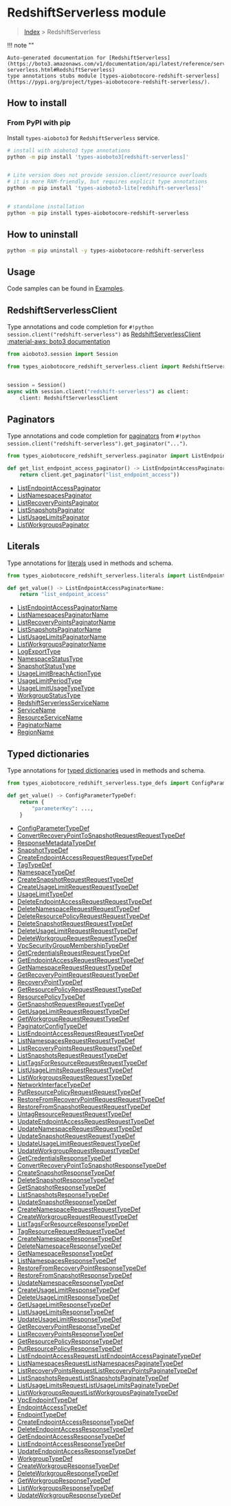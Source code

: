 # RedshiftServerless module

> [Index](../README.md) > RedshiftServerless


!!! note ""

    Auto-generated documentation for [RedshiftServerless](https://boto3.amazonaws.com/v1/documentation/api/latest/reference/services/redshift-serverless.html#RedshiftServerless)
    type annotations stubs module [types-aiobotocore-redshift-serverless](https://pypi.org/project/types-aiobotocore-redshift-serverless/).

## How to install



### From PyPI with pip

Install `types-aioboto3` for `RedshiftServerless` service.

```bash
# install with aioboto3 type annotations
python -m pip install 'types-aioboto3[redshift-serverless]'


# Lite version does not provide session.client/resource overloads
# it is more RAM-friendly, but requires explicit type annotations
python -m pip install 'types-aioboto3-lite[redshift-serverless]'


# standalone installation
python -m pip install types-aiobotocore-redshift-serverless
```



## How to uninstall

```bash
python -m pip uninstall -y types-aiobotocore-redshift-serverless
```

## Usage

Code samples can be found in [Examples](./usage.md).

## RedshiftServerlessClient

Type annotations and code completion for  `#!python session.client("redshift-serverless")` as [RedshiftServerlessClient](./client.md)
[:material-aws: boto3 documentation](https://boto3.amazonaws.com/v1/documentation/api/latest/reference/services/redshift-serverless.html#RedshiftServerless.Client)

```python title="Usage example"
from aioboto3.session import Session

from types_aiobotocore_redshift_serverless.client import RedshiftServerlessClient


session = Session()
async with session.client("redshift-serverless") as client:
    client: RedshiftServerlessClient
```


## Paginators

Type annotations and code completion for
[paginators](./paginators.md)
from `#!python session.client("redshift-serverless").get_paginator("...")`.

```python title="Usage example"
from types_aiobotocore_redshift_serverless.paginator import ListEndpointAccessPaginator

def get_list_endpoint_access_paginator() -> ListEndpointAccessPaginator:
    return client.get_paginator("list_endpoint_access"))
```

- [ListEndpointAccessPaginator](./paginators.md#listendpointaccesspaginator)
- [ListNamespacesPaginator](./paginators.md#listnamespacespaginator)
- [ListRecoveryPointsPaginator](./paginators.md#listrecoverypointspaginator)
- [ListSnapshotsPaginator](./paginators.md#listsnapshotspaginator)
- [ListUsageLimitsPaginator](./paginators.md#listusagelimitspaginator)
- [ListWorkgroupsPaginator](./paginators.md#listworkgroupspaginator)








## Literals

Type annotations for [literals](./literals.md) used in methods and schema.

```python title="Usage example"
from types_aiobotocore_redshift_serverless.literals import ListEndpointAccessPaginatorName

def get_value() -> ListEndpointAccessPaginatorName:
    return "list_endpoint_access"
```

- [ListEndpointAccessPaginatorName](./literals.md#listendpointaccesspaginatorname)
- [ListNamespacesPaginatorName](./literals.md#listnamespacespaginatorname)
- [ListRecoveryPointsPaginatorName](./literals.md#listrecoverypointspaginatorname)
- [ListSnapshotsPaginatorName](./literals.md#listsnapshotspaginatorname)
- [ListUsageLimitsPaginatorName](./literals.md#listusagelimitspaginatorname)
- [ListWorkgroupsPaginatorName](./literals.md#listworkgroupspaginatorname)
- [LogExportType](./literals.md#logexporttype)
- [NamespaceStatusType](./literals.md#namespacestatustype)
- [SnapshotStatusType](./literals.md#snapshotstatustype)
- [UsageLimitBreachActionType](./literals.md#usagelimitbreachactiontype)
- [UsageLimitPeriodType](./literals.md#usagelimitperiodtype)
- [UsageLimitUsageTypeType](./literals.md#usagelimitusagetypetype)
- [WorkgroupStatusType](./literals.md#workgroupstatustype)
- [RedshiftServerlessServiceName](./literals.md#redshiftserverlessservicename)
- [ServiceName](./literals.md#servicename)
- [ResourceServiceName](./literals.md#resourceservicename)
- [PaginatorName](./literals.md#paginatorname)
- [RegionName](./literals.md#regionname)




## Typed dictionaries

Type annotations for [typed dictionaries](./type_defs.md) used in methods and schema.

```python title="Usage example"
from types_aiobotocore_redshift_serverless.type_defs import ConfigParameterTypeDef

def get_value() -> ConfigParameterTypeDef:
    return {
        "parameterKey": ...,
    }
```

- [ConfigParameterTypeDef](./type_defs.md#configparametertypedef)
- [ConvertRecoveryPointToSnapshotRequestRequestTypeDef](./type_defs.md#convertrecoverypointtosnapshotrequestrequesttypedef)
- [ResponseMetadataTypeDef](./type_defs.md#responsemetadatatypedef)
- [SnapshotTypeDef](./type_defs.md#snapshottypedef)
- [CreateEndpointAccessRequestRequestTypeDef](./type_defs.md#createendpointaccessrequestrequesttypedef)
- [TagTypeDef](./type_defs.md#tagtypedef)
- [NamespaceTypeDef](./type_defs.md#namespacetypedef)
- [CreateSnapshotRequestRequestTypeDef](./type_defs.md#createsnapshotrequestrequesttypedef)
- [CreateUsageLimitRequestRequestTypeDef](./type_defs.md#createusagelimitrequestrequesttypedef)
- [UsageLimitTypeDef](./type_defs.md#usagelimittypedef)
- [DeleteEndpointAccessRequestRequestTypeDef](./type_defs.md#deleteendpointaccessrequestrequesttypedef)
- [DeleteNamespaceRequestRequestTypeDef](./type_defs.md#deletenamespacerequestrequesttypedef)
- [DeleteResourcePolicyRequestRequestTypeDef](./type_defs.md#deleteresourcepolicyrequestrequesttypedef)
- [DeleteSnapshotRequestRequestTypeDef](./type_defs.md#deletesnapshotrequestrequesttypedef)
- [DeleteUsageLimitRequestRequestTypeDef](./type_defs.md#deleteusagelimitrequestrequesttypedef)
- [DeleteWorkgroupRequestRequestTypeDef](./type_defs.md#deleteworkgrouprequestrequesttypedef)
- [VpcSecurityGroupMembershipTypeDef](./type_defs.md#vpcsecuritygroupmembershiptypedef)
- [GetCredentialsRequestRequestTypeDef](./type_defs.md#getcredentialsrequestrequesttypedef)
- [GetEndpointAccessRequestRequestTypeDef](./type_defs.md#getendpointaccessrequestrequesttypedef)
- [GetNamespaceRequestRequestTypeDef](./type_defs.md#getnamespacerequestrequesttypedef)
- [GetRecoveryPointRequestRequestTypeDef](./type_defs.md#getrecoverypointrequestrequesttypedef)
- [RecoveryPointTypeDef](./type_defs.md#recoverypointtypedef)
- [GetResourcePolicyRequestRequestTypeDef](./type_defs.md#getresourcepolicyrequestrequesttypedef)
- [ResourcePolicyTypeDef](./type_defs.md#resourcepolicytypedef)
- [GetSnapshotRequestRequestTypeDef](./type_defs.md#getsnapshotrequestrequesttypedef)
- [GetUsageLimitRequestRequestTypeDef](./type_defs.md#getusagelimitrequestrequesttypedef)
- [GetWorkgroupRequestRequestTypeDef](./type_defs.md#getworkgrouprequestrequesttypedef)
- [PaginatorConfigTypeDef](./type_defs.md#paginatorconfigtypedef)
- [ListEndpointAccessRequestRequestTypeDef](./type_defs.md#listendpointaccessrequestrequesttypedef)
- [ListNamespacesRequestRequestTypeDef](./type_defs.md#listnamespacesrequestrequesttypedef)
- [ListRecoveryPointsRequestRequestTypeDef](./type_defs.md#listrecoverypointsrequestrequesttypedef)
- [ListSnapshotsRequestRequestTypeDef](./type_defs.md#listsnapshotsrequestrequesttypedef)
- [ListTagsForResourceRequestRequestTypeDef](./type_defs.md#listtagsforresourcerequestrequesttypedef)
- [ListUsageLimitsRequestRequestTypeDef](./type_defs.md#listusagelimitsrequestrequesttypedef)
- [ListWorkgroupsRequestRequestTypeDef](./type_defs.md#listworkgroupsrequestrequesttypedef)
- [NetworkInterfaceTypeDef](./type_defs.md#networkinterfacetypedef)
- [PutResourcePolicyRequestRequestTypeDef](./type_defs.md#putresourcepolicyrequestrequesttypedef)
- [RestoreFromRecoveryPointRequestRequestTypeDef](./type_defs.md#restorefromrecoverypointrequestrequesttypedef)
- [RestoreFromSnapshotRequestRequestTypeDef](./type_defs.md#restorefromsnapshotrequestrequesttypedef)
- [UntagResourceRequestRequestTypeDef](./type_defs.md#untagresourcerequestrequesttypedef)
- [UpdateEndpointAccessRequestRequestTypeDef](./type_defs.md#updateendpointaccessrequestrequesttypedef)
- [UpdateNamespaceRequestRequestTypeDef](./type_defs.md#updatenamespacerequestrequesttypedef)
- [UpdateSnapshotRequestRequestTypeDef](./type_defs.md#updatesnapshotrequestrequesttypedef)
- [UpdateUsageLimitRequestRequestTypeDef](./type_defs.md#updateusagelimitrequestrequesttypedef)
- [UpdateWorkgroupRequestRequestTypeDef](./type_defs.md#updateworkgrouprequestrequesttypedef)
- [GetCredentialsResponseTypeDef](./type_defs.md#getcredentialsresponsetypedef)
- [ConvertRecoveryPointToSnapshotResponseTypeDef](./type_defs.md#convertrecoverypointtosnapshotresponsetypedef)
- [CreateSnapshotResponseTypeDef](./type_defs.md#createsnapshotresponsetypedef)
- [DeleteSnapshotResponseTypeDef](./type_defs.md#deletesnapshotresponsetypedef)
- [GetSnapshotResponseTypeDef](./type_defs.md#getsnapshotresponsetypedef)
- [ListSnapshotsResponseTypeDef](./type_defs.md#listsnapshotsresponsetypedef)
- [UpdateSnapshotResponseTypeDef](./type_defs.md#updatesnapshotresponsetypedef)
- [CreateNamespaceRequestRequestTypeDef](./type_defs.md#createnamespacerequestrequesttypedef)
- [CreateWorkgroupRequestRequestTypeDef](./type_defs.md#createworkgrouprequestrequesttypedef)
- [ListTagsForResourceResponseTypeDef](./type_defs.md#listtagsforresourceresponsetypedef)
- [TagResourceRequestRequestTypeDef](./type_defs.md#tagresourcerequestrequesttypedef)
- [CreateNamespaceResponseTypeDef](./type_defs.md#createnamespaceresponsetypedef)
- [DeleteNamespaceResponseTypeDef](./type_defs.md#deletenamespaceresponsetypedef)
- [GetNamespaceResponseTypeDef](./type_defs.md#getnamespaceresponsetypedef)
- [ListNamespacesResponseTypeDef](./type_defs.md#listnamespacesresponsetypedef)
- [RestoreFromRecoveryPointResponseTypeDef](./type_defs.md#restorefromrecoverypointresponsetypedef)
- [RestoreFromSnapshotResponseTypeDef](./type_defs.md#restorefromsnapshotresponsetypedef)
- [UpdateNamespaceResponseTypeDef](./type_defs.md#updatenamespaceresponsetypedef)
- [CreateUsageLimitResponseTypeDef](./type_defs.md#createusagelimitresponsetypedef)
- [DeleteUsageLimitResponseTypeDef](./type_defs.md#deleteusagelimitresponsetypedef)
- [GetUsageLimitResponseTypeDef](./type_defs.md#getusagelimitresponsetypedef)
- [ListUsageLimitsResponseTypeDef](./type_defs.md#listusagelimitsresponsetypedef)
- [UpdateUsageLimitResponseTypeDef](./type_defs.md#updateusagelimitresponsetypedef)
- [GetRecoveryPointResponseTypeDef](./type_defs.md#getrecoverypointresponsetypedef)
- [ListRecoveryPointsResponseTypeDef](./type_defs.md#listrecoverypointsresponsetypedef)
- [GetResourcePolicyResponseTypeDef](./type_defs.md#getresourcepolicyresponsetypedef)
- [PutResourcePolicyResponseTypeDef](./type_defs.md#putresourcepolicyresponsetypedef)
- [ListEndpointAccessRequestListEndpointAccessPaginateTypeDef](./type_defs.md#listendpointaccessrequestlistendpointaccesspaginatetypedef)
- [ListNamespacesRequestListNamespacesPaginateTypeDef](./type_defs.md#listnamespacesrequestlistnamespacespaginatetypedef)
- [ListRecoveryPointsRequestListRecoveryPointsPaginateTypeDef](./type_defs.md#listrecoverypointsrequestlistrecoverypointspaginatetypedef)
- [ListSnapshotsRequestListSnapshotsPaginateTypeDef](./type_defs.md#listsnapshotsrequestlistsnapshotspaginatetypedef)
- [ListUsageLimitsRequestListUsageLimitsPaginateTypeDef](./type_defs.md#listusagelimitsrequestlistusagelimitspaginatetypedef)
- [ListWorkgroupsRequestListWorkgroupsPaginateTypeDef](./type_defs.md#listworkgroupsrequestlistworkgroupspaginatetypedef)
- [VpcEndpointTypeDef](./type_defs.md#vpcendpointtypedef)
- [EndpointAccessTypeDef](./type_defs.md#endpointaccesstypedef)
- [EndpointTypeDef](./type_defs.md#endpointtypedef)
- [CreateEndpointAccessResponseTypeDef](./type_defs.md#createendpointaccessresponsetypedef)
- [DeleteEndpointAccessResponseTypeDef](./type_defs.md#deleteendpointaccessresponsetypedef)
- [GetEndpointAccessResponseTypeDef](./type_defs.md#getendpointaccessresponsetypedef)
- [ListEndpointAccessResponseTypeDef](./type_defs.md#listendpointaccessresponsetypedef)
- [UpdateEndpointAccessResponseTypeDef](./type_defs.md#updateendpointaccessresponsetypedef)
- [WorkgroupTypeDef](./type_defs.md#workgrouptypedef)
- [CreateWorkgroupResponseTypeDef](./type_defs.md#createworkgroupresponsetypedef)
- [DeleteWorkgroupResponseTypeDef](./type_defs.md#deleteworkgroupresponsetypedef)
- [GetWorkgroupResponseTypeDef](./type_defs.md#getworkgroupresponsetypedef)
- [ListWorkgroupsResponseTypeDef](./type_defs.md#listworkgroupsresponsetypedef)
- [UpdateWorkgroupResponseTypeDef](./type_defs.md#updateworkgroupresponsetypedef)

